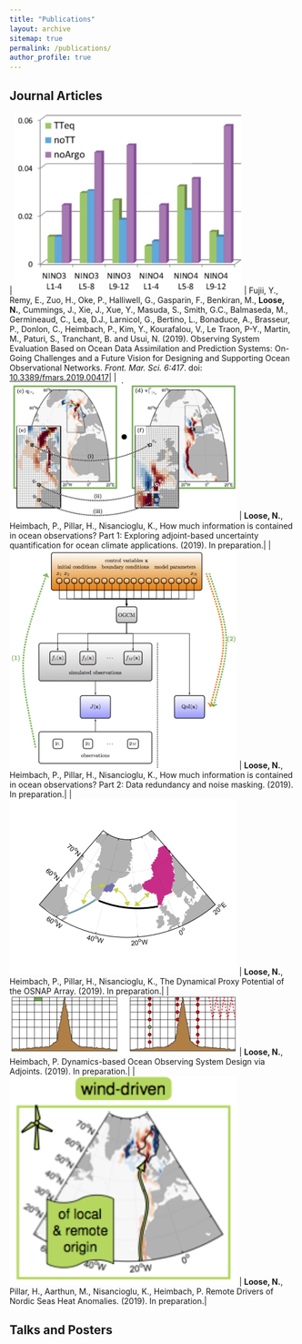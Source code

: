 ```yaml
---
title: "Publications"
layout: archive
sitemap: true
permalink: /publications/
author_profile: true
---
```


## Journal Articles

| <img src="/assets/images/researchOSSE.png" width="400px" alt=""> | Fujii, Y., Remy, E., Zuo, H., Oke, P., Halliwell, G., Gasparin, F., Benkiran, M., **Loose, N.**, Cummings, J., Xie, J., Xue, Y., Masuda, S., Smith, G.C., Balmaseda, M., Germineaud, C., Lea, D.J., Larnicol, G., Bertino, L., Bonaduce, A., Brasseur, P., Donlon, C., Heimbach, P., Kim, Y., Kourafalou, V., Le Traon, P-Y., Martin, M., Paturi, S., Tranchant, B. and Usui, N. (2019). Observing System Evaluation Based on Ocean Data Assimilation and Prediction Systems: On-Going Challenges and a Future Vision for Designing and Supporting Ocean Observational Networks. _Front. Mar. Sci. 6:417_.  doi: [10.3389/fmars.2019.00417](https://www.frontiersin.org/articles/10.3389/fmars.2019.00417/full)|
| <img src="/assets/images/fig_UQ.png" width="400px" alt=""> | **Loose, N.**, Heimbach, P., Pillar, H., Nisancioglu, K., How much information is contained in ocean observations? Part 1: Exploring adjoint-based uncertainty quantification for ocean climate applications. (2019). In preparation.|
| <img src="/assets/images/fig_UQ1.png" width="400px" alt=""> | **Loose, N.**, Heimbach, P., Pillar, H., Nisancioglu, K., How much information is contained in ocean observations? Part 2: Data redundancy and noise masking. (2019). In preparation.|
| <img src="/assets/images/proxyOSNAP.png" width="400px" alt=""> | **Loose, N.**, Heimbach, P., Pillar, H., Nisancioglu, K., The Dynamical Proxy Potential of the OSNAP Array. (2019). In preparation.|
| <img src="/assets/images/OSD.png" width="400px" alt=""> | **Loose, N.**, Heimbach, P. Dynamics-based Ocean Observing System Design via Adjoints. (2019). In preparation.|
| <img src="/assets/images/NordicSeas.png" width="400px" alt=""> | **Loose, N.**, Pillar, H., Aarthun, M., Nisancioglu, K., Heimbach, P. Remote Drivers of Nordic Seas Heat Anomalies. (2019). In preparation.|

## Talks and Posters



